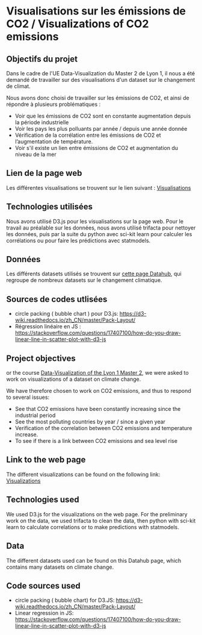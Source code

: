 # Visualisations sur les émissions de CO2 / Visualizations of CO2 emissions

## Objectifs du projet
Dans le cadre de l'UE Data-Visualization du Master 2 de Lyon 1, il nous a été demandé de travailler sur des visualisations d'un dataset sur le changement de climat.

Nous avons donc choisi de travailler sur les émissions de CO2, et ainsi de répondre à plusieurs problématiques :

* Voir que les émissions de CO2 sont en constante augmentation depuis la période industrielle
* Voir les pays les plus polluants par année / depuis une année donnée
* Vérification de la corrélation entre les émissions de CO2 et l’augmentation de température.
* Voir s'il existe un lien entre émissions de CO2 et augmentation du niveau de la mer

## Lien de la page web
Les différentes visualisations se trouvent sur le lien suivant : [Visualisations](https://dataviz-groupe69.github.io/Dataviz-projet/)
 
## Technologies utilisées
Nous avons utilisé D3.js pour les visualisations sur la page web. Pour le travail au préalable sur les données, nous avons utilisé trifacta pour nettoyer les données, puis par la suite du python avec sci-kit learn pour calculer les corrélations ou pour faire les prédictions avec statmodels.

## Données
Les différents datasets utilisés se trouvent sur [cette page Datahub](https://datahub.io/collections/climate-change), qui regroupe de nombreux datasets sur le changement climatique.

## Sources de codes utlisées
*   circle packing ( bubble chart ) pour D3.js: https://d3-wiki.readthedocs.io/zh_CN/master/Pack-Layout/
*   Régression linéaire en JS : https://stackoverflow.com/questions/17407100/how-do-you-draw-linear-line-in-scatter-plot-with-d3-js

## Project objectives

or the course [Data-Visualization of the Lyon 1 Master 2](https://lyondataviz.github.io/teaching/lyon1-m2/2018/), we were asked to work on visualizations of a dataset on climate change.

We have therefore chosen to work on CO2 emissions, and thus to respond to several issues:

* See that CO2 emissions have been constantly increasing since the industrial period
* See the most polluting countries by year / since a given year
* Verification of the correlation between CO2 emissions and temperature increase.
* To see if there is a link between CO2 emissions and sea level rise

## Link to the web page

The different visualizations can be found on the following link: [Visualizations](https://dataviz-groupe69.github.io/Dataviz-projet/)

## Technologies used

We used D3.js for the visualizations on the web page. For the preliminary work on the data, we used trifacta to clean the data, then python with sci-kit learn to calculate correlations or to make predictions with statmodels.

## Data

The different datasets used can be found on this Datahub page, which contains many datasets on climate change.

## Code sources used

* circle packing ( bubble chart) for D3.JS: https://d3-wiki.readthedocs.io/zh_CN/master/Pack-Layout/
* Linear regression in JS: https://stackoverflow.com/questions/17407100/how-do-you-draw-linear-line-in-scatter-plot-with-d3-js


